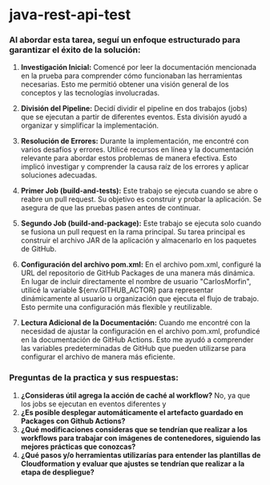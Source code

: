 # java-rest-api-test

### Al abordar esta tarea, seguí un enfoque estructurado para garantizar el éxito de la solución:

1. **Investigación Inicial:** Comencé por leer la documentación mencionada en la prueba para comprender cómo funcionaban las herramientas necesarias. Esto me permitió obtener una visión general de los conceptos y las tecnologías involucradas.

2. **División del Pipeline:** Decidí dividir el pipeline en dos trabajos (jobs) que se ejecutan a partir de diferentes eventos. Esta división ayudó a organizar y simplificar la implementación.

3. **Resolución de Errores:** Durante la implementación, me encontré con varios desafíos y errores. Utilicé recursos en línea y la documentación relevante para abordar estos problemas de manera efectiva. Esto implicó investigar y comprender la causa raíz de los errores y aplicar soluciones adecuadas.

4. **Primer Job (build-and-tests):** Este trabajo se ejecuta cuando se abre o reabre un pull request. Su objetivo es construir y probar la aplicación. Se asegura de que las pruebas pasen antes de continuar.

5. **Segundo Job (build-and-package):** Este trabajo se ejecuta solo cuando se fusiona un pull request en la rama principal. Su tarea principal es construir el archivo JAR de la aplicación y almacenarlo en los paquetes de GitHub.

6. **Configuración del archivo pom.xml:** En el archivo pom.xml, configuré la URL del repositorio de GitHub Packages de una manera más dinámica. En lugar de incluir directamente el nombre de usuario "CarlosMorfin", utilicé la variable ${env.GITHUB_ACTOR} para representar dinámicamente al usuario u organización que ejecuta el flujo de trabajo. Esto permite una configuración más flexible y reutilizable.

7. **Lectura Adicional de la Documentación:** Cuando me encontré con la necesidad de ajustar la configuración en el archivo pom.xml, profundicé en la documentación de GitHub Actions. Esto me ayudó a comprender las variables predeterminadas de GitHub que pueden utilizarse para configurar el archivo de manera más eficiente.

### Preguntas de la practica y sus respuestas:

1. **¿Consideras útil agrega la acción de caché al workflow?**
No, ya que los jobs se ejecutan en eventos diferentes y
2. **¿Es posible desplegar automáticamente el artefacto guardado en Packages con Github Actions?**
3. **¿Qué modificaciones consideras que se tendrían que realizar a los workflows para trabajar con imágenes de contenedores, siguiendo las mejores prácticas que conozcas?**
4. **¿Qué pasos y/o herramientas utilizarías para entender las plantillas de Cloudformation y evaluar que ajustes se tendrían que realizar a la etapa de despliegue?**
